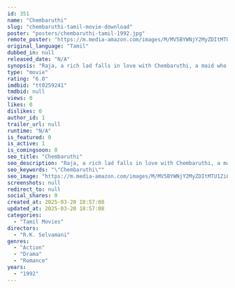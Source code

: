 ```yaml
---
id: 351
name: "Chembaruthi"
slug: "chembaruthi-tamil-movie-download"
poster: "posters/chembaruthi-tamil-1992.jpg"
remote_poster: "https://m.media-amazon.com/images/M/MV5BYWNjY2MyZDItMTU1Zi00NTExLTllMGEtMzIzNWEzNGFkNGY0XkEyXkFqcGdeQXVyOTk3NTc2MzE@._V1_SX300.jpg"
original_language: "Tamil"
dubbed_in: null
released_date: "N/A"
synopsis: "Raja, a rich lad falls in love with Chembaruthi, a maid who works in his grandmother's house. His family rejects their love due to the social differences. What will he do to marry his sweetheart?"
type: "movie"
rating: "6.0"
imdbid: "tt0259241"
tmdbid: null
views: 0
likes: 0
dislikes: 0
author_id: 1
trailer_url: null
runtime: "N/A"
is_featured: 0
is_active: 1
is_comingsoon: 0
seo_title: "Chembaruthi"
seo_description: "Raja, a rich lad falls in love with Chembaruthi, a maid who works in his grandmother's house. His family rejects their love due to the social differences. What will he do to marry his sweetheart?"
seo_keywords: "\"Chembaruthi\""
seo_image: "https://m.media-amazon.com/images/M/MV5BYWNjY2MyZDItMTU1Zi00NTExLTllMGEtMzIzNWEzNGFkNGY0XkEyXkFqcGdeQXVyOTk3NTc2MzE@._V1_SX300.jpg"
screenshots: null
redirect_to: null
social_shares: 0
created_at: 2025-03-20 18:57:08
updated_at: 2025-03-20 18:57:08
categories:
  - "Tamil Movies"
directors:
  - "R.K. Selvamani"
genres:
  - "Action"
  - "Drama"
  - "Romance"
years:
  - "1992"
---
```

